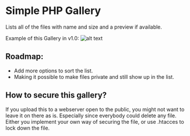 # Simple PHP Gallery
Lists all of the files with name and size and a preview if available.

Example of this Gallery in v1.0:
![alt text](https://i.callonz.com/bb658b01.png)

## Roadmap:
* Add more options to sort the list.
* Making it possible to make files private and still show up in the list.
 
## How to secure this gallery?
If you upload this to a webserver open to the public, you might not want to leave it on there as is. Especially since everybody could delete any file. Either you implement your own way of securing the file, or use .htacces to lock down the file.
